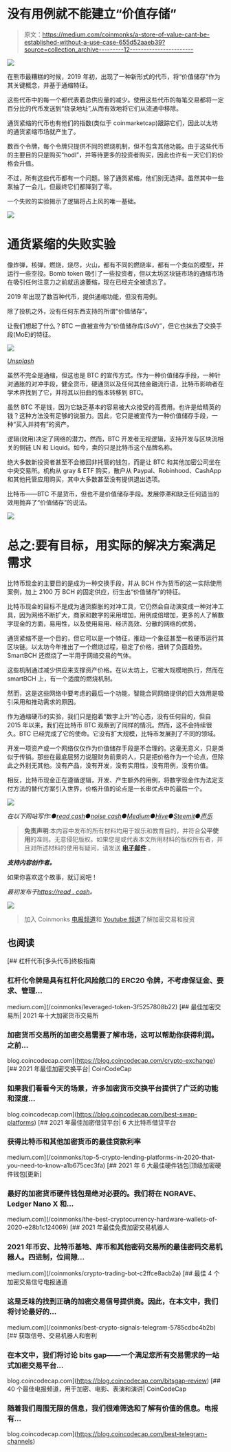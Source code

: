 # 没有用例就不能建立“价值存储”

> 原文：<https://medium.com/coinmonks/a-store-of-value-cant-be-established-without-a-use-case-655d52aaeb39?source=collection_archive---------12----------------------->

![](img/54122147cedfa9fc810a52e57b6ea837.png)

在熊市最糟糕的时候，2019 年初，出现了一种新形式的代币，将“价值储存”作为其关键概念，并基于通缩特征。

这些代币中的每一个都代表着总供应量的减少。使用这些代币的每笔交易都将一定百分比的代币发送到“烧录地址”,从而有效地将它们从流通中移除。

通货紧缩的代币也有他们的指数(类似于 coinmarketcap)跟踪它们，因此以太坊的通货紧缩市场就产生了。

数百个令牌，每个令牌只提供不同的燃烧机制，但不包含其他功能。由于这些代币的主要目的只是购买“hodl”，并等待更多的投资者购买，因此也许有一天它们的价格会升值。

不过，所有这些代币都有一个问题。除了通货紧缩，他们别无选择。虽然其中一些泵抽了一会儿，但最终它们都降到了零。

一个失败的实验揭示了逻辑将占上风的唯一基础。

![](img/f45130952a53784172d47cb34123d59a.png)

# 通货紧缩的失败实验

像炸弹，核弹，燃烧，烧尽，火山，都有不同的燃烧率，都有一个类似的模型，并运行一些空投。Bomb token 吸引了一些投资者，但以太坊区块链市场的通缩市场在吸引任何注意力之前就迅速萎缩，现在已经完全被遗忘了。

2019 年出现了数百种代币，提供通缩功能，但没有用例。

除了投机之外，没有任何东西支持的所谓“价值储存”。

让我们想起了什么？BTC 一直被宣传为“价值储存库(SoV)”，但它也抹去了交换手段(MoE)的特征。

![](img/f88fda042372b02fb57f5080dd8ed482.png)

[*Unsplash*](https://unsplash.com/photos/9pCV2MB65y8)

虽然不完全是通缩，但这也是 BTC 的宣传方式。作为一种价值储存手段，一种针对通胀的对冲手段，健全货币，硬通货以及任何其他金融流行语，比特币影响者在学术界找到了它，并将其以扭曲的版本转移到 BTC。

虽然 BTC 不是钱，因为它缺乏基本的容易被大众接受的高费用。也许是给精英的钱？这种方法没有足够的说服力。因此，它只是被宣传为一种价值储存手段，一种“买入并持有”的资产。

逻辑(效用)决定了网络的潜力。然而，BTC 开发者无视逻辑，支持开发与区块流相关的侧链 LN 和 Liquid。如今，卖的只是比特币这个品牌名称。

绝大多数新投资者甚至不会撤回非托管的钱包，而是让 BTC 和其他加密公司坐在中央交易所。机构从 gray & ETF 购买，散户从 Paypal、Robinhood、CashApp 和其他托管应用购买，其中大多数甚至没有提供退出选项。

比特币——BTC 不是货币，但也不是价值储存手段。发展停滞和缺乏任何适当的效用抛弃了“价值储存”的说法。

![](img/f45130952a53784172d47cb34123d59a.png)

# 总之:要有目标，用实际的解决方案满足需求

比特币现金的主要目的是成为一种交换手段，并从 BCH 作为货币的这一实际使用案例，加上 2100 万 BCH 的固定供应，衍生出“价值储存”的特征。

比特币现金的目标不是成为通货膨胀的对冲工具，它仍然会自动演变成一种对冲工具，因为网络不断扩大，商家和数字的采用增加，用例成倍增加，更多的人了解数字现金的方面，易用性，以及使用易用、经济高效、分散的网络的优势。

通货紧缩不是一个目的，但它可以是一个特征，推动一个象征甚至一枚硬币运行其区块链。以太坊今年推出了一个燃烧过程，稳定了价格，扭转了负面趋势。SmartBCH 还燃烧了一半用于网络交易的气体。

这些机制通过减少供应来支撑资产价格。在以太坊上，它被大规模地执行，然而在 smartBCH 上，有一个适度的燃烧机制。

然而，这是这些网络中要考虑的最后一个功能，智能合同网络提供的巨大效用是吸引采用和推动需求的原因。

作为通缩硬币的实验，我们只是抱着“数字上升”的心态，没有任何目的，但自 2015 年以来，我们在比特币 BTC 观察到了同样的情况。然而，这不会持续很久。BTC 已经完成了它的使命。它没有扩大规模，比特币发展到了不同的领域。

开发一项资产或一个网络仅仅作为价值储存手段是不合理的。这毫无意义，只是类似于传销。那些在最底层努力说服财务前景的人，只是把价格作为一个论点，但除此之外别无其他。没有产品，没有开发，没有实用性，没有用例，没有价值。

相反，比特币现金正在遵循逻辑，开发、产生额外的用例，将数字现金作为法定支付方法的替代方案引入世界，价格升值的论点是一长串优点中的最后一个。

![](img/f45130952a53784172d47cb34123d59a.png)

*在以下网站写作:●*[*read cash*](https://read.cash/@Pantera)*●*[*noise cash*](https://noise.cash/u/Pantera99)*●*[*Medium*](/@panterabch)*●*[*Hive*](https://hive.blog/@pantera1)*●*[*Steemit*](https://steemit.com/@pantera1)*●*[*声乐*](https://vocal.media/authors/pantera)

> **免责声明**:本内容中发布的所有材料均用于娱乐和教育目的，并符合**公平使用**的准则。无意侵犯版权。如果您是或代表本文所用材料的版权所有者，并且对所述材料的使用有疑问，请发送 [**电子邮件**](https://read.cash/@Pantera/cryptouknowns-battlegrounds-the-crypto-battle-royal-part-i-0ca762da#bad-link) 。

***支持内容创作者。***

如果你喜欢这个故事，就订阅吧！

*最初发布于*[*https://read . cash*](https://read.cash/@Pantera/a-store-of-value-cant-be-established-without-a-use-case-3aede825)*。*

![](img/f45130952a53784172d47cb34123d59a.png)

> 加入 Coinmonks [电报频道](https://t.me/coincodecap)和 [Youtube 频道](https://www.youtube.com/c/coinmonks/videos)了解加密交易和投资

## 也阅读

[](/coinmonks/leveraged-token-3f5257808b22) [## 杠杆代币[多头代币]终极指南

### 杠杆化令牌是具有杠杆化风险敞口的 ERC20 令牌，不考虑保证金、要求、管理…

medium.com](/coinmonks/leveraged-token-3f5257808b22) [](https://blog.coincodecap.com/crypto-exchange) [## 最佳加密交易所| 2021 年十大加密货币交易所

### 加密货币交易所的加密交易需要了解市场，这可以帮助你获得利润。之前…

blog.coincodecap.com](https://blog.coincodecap.com/crypto-exchange) [](https://blog.coincodecap.com/best-swap-platforms) [## 2021 年最佳加密交换平台| CoinCodeCap

### 如果我们看看今天的场景，许多加密货币交换平台提供了广泛的功能和深度…

blog.coincodecap.com](https://blog.coincodecap.com/best-swap-platforms) [](/coinmonks/top-5-crypto-lending-platforms-in-2020-that-you-need-to-know-a1b675cec3fa) [## 2021 年最佳加密借贷平台| 6 大比特币借贷平台

### 获得比特币和其他加密货币的最佳贷款利率

medium.com](/coinmonks/top-5-crypto-lending-platforms-in-2020-that-you-need-to-know-a1b675cec3fa) [](/coinmonks/the-best-cryptocurrency-hardware-wallets-of-2020-e28b1c124069) [## 2021 年 6 大最佳硬件钱包|顶级加密硬件钱包[更新]

### 最好的加密货币硬件钱包是绝对必要的。我们将在 NGRAVE、Ledger Nano X 和…

medium.com](/coinmonks/the-best-cryptocurrency-hardware-wallets-of-2020-e28b1c124069) [](/coinmonks/crypto-trading-bot-c2ffce8acb2a) [## 2021 年最佳免费加密交易机器人

### 2021 年币安、比特币基地、库币和其他密码交易所的最佳密码交易机器人。四进制，位间隙…

medium.com](/coinmonks/crypto-trading-bot-c2ffce8acb2a) [](/coinmonks/best-crypto-signals-telegram-5785cdbc4b2b) [## 最佳 4 个加密交易信号电报通道

### 这是乏味的找到正确的加密交易信号提供商。因此，在本文中，我们将讨论最好的…

medium.com](/coinmonks/best-crypto-signals-telegram-5785cdbc4b2b) [](https://blog.coincodecap.com/bitsgap-review) [## 获取信号、交易机器人和套利

### 在本文中，我们将讨论 bits gap——一个满足您所有交易需求的一站式加密交易平台…

blog.coincodecap.com](https://blog.coincodecap.com/bitsgap-review) [](https://blog.coincodecap.com/best-telegram-channels) [## 40 个最佳电报频道，用于加密、电影、表演和演讲| CoinCodeCap

### 随着我们周围无限的信息，我们很难筛选和了解有价值的信息。电报有…

blog.coincodecap.com](https://blog.coincodecap.com/best-telegram-channels)